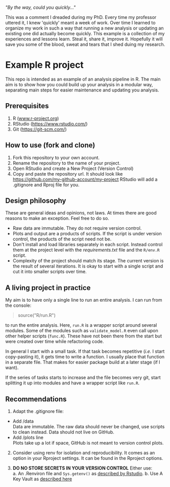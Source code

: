 _"By the way, could you quickly..."_

This was a comment I dreaded during my PhD. Every time my professor uttered it, I knew 'quickly' meant a week of work. Over time I learned to organize my work in such a way that running a new analysis or updating an existing one did actually become quickly. This example is a collection of my experiences and lessons learn. Steal it, share it, improve it. Hopefully it will save you  some of the blood, sweat and tears that I shed duing my research.

# Example R project
This repo is intended as an example of an analysis pipeline in R. The main aim is to show how you could build up your analysis in a modular way, separating main steps for easier maintenance and updating you analysis. 

## Prerequisites
1. R (www.r-project.org)
2. RStudio (https://www.rstudio.com/)
3. Git (https://git-scm.com/)

## How to use (fork and clone)
1. Fork this repository to your own account. 
2. Rename the repository to the name of your project.
3. Open RStudio and create a New Project (Version Control)
4. Copy and paste the repository url. It should look like https://github.com/my-github-account/my-project
   RStudio will add a .gitignore and Rproj file for you.

## Design philosophy
These are general ideas and opinions, not laws. At times there are good reasons to make an exception. Feel free to do so.

* Raw data are immutable. They do not require version control.  
* Plots and output are a products of scripts. If the script is under version control, the products of the script need not be.  
* Don't install and load libraries separately in each script. Instead control them at the project level with the _requirements.txt_ file and the `R/env.R` script.
* Complexity of the project should match its stage. The current version is the result of several iterations. It is okay to start with a single script and cut it into smaller scripts over time.  

## A living project in practice
My aim is to have only a single line to run an entire analysis. I can run from the console:

> source("R/run.R")

to run the entire analysis. Here, `run.R` is a wrapper script around several modules. Some of the modules such as `validate_model.R` even call upon other helper scripts (`func.R`). These have not been there from the start but were created over time while refactoring code.  

In general I start with a small task. If that task becomes repetitive (_i.e._ I start copy-pasting it), it gets time to write a function. I usually place that function in a separate file. That makes for easier package build at a later stage (if I want).  

If the series of tasks starts to increase and the file becomes very git, start splitting it up into modules and have a wrapper script like `run.R`.  

## Recommendations
1. Adapt the .gitignore file:
* Add /data  
Data are immutable. The raw data should never be changed, use scripts to clean instead. 
Data should not live on GitHub.
* Add /plots line  
Plots take up a lot if space, GitHub is not meant to version control plots. 

2. Consider using renv for isolation and reproducibility. It comes as an option in your Rproject settings. It can be found in the Rproject options.

3. **DO NO STORE SECRETS IN YOUR VERSION CONTROL** Either use:  
a. An .Renviron file and `Sys.getenv()` as [described by Rstudio](https://support.rstudio.com/hc/en-us/articles/360047157094-Managing-R-with-Rprofile-Renviron-Rprofile-site-Renviron-site-rsession-conf-and-repos-conf).
b. Use A Key Vault as [described here](https://cran.r-project.org/web/packages/AzureKeyVault/vignettes/intro.html)